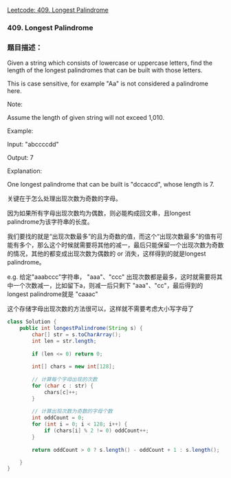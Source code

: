 [Leetcode: 409. Longest Palindrome](https://leetcode.com/problems/longest-palindrome/description/)

### 409. Longest Palindrome
### 题目描述：

Given a string which consists of lowercase or uppercase letters, find the length of the longest palindromes that can be built with those letters.

This is case sensitive, for example "Aa" is not considered a palindrome here.

Note:

Assume the length of given string will not exceed 1,010.

Example:

Input:
"abccccdd"

Output:
7

Explanation:

One longest palindrome that can be built is "dccaccd", whose length is 7.

关键在于怎么处理出现次数为奇数的字母。

因为如果所有字母出现次数均为偶数，则必能构成回文串，且longest palindrome为该字符串的长度。

我们要找的就是“出现次数最多”的且为奇数的值，而这个“出现次数最多”的值有可能有多个，那么这个时候就需要将其他的减一，最后只能保留一个出现次数为奇数的情况，其他的都变成出现次数为偶数的 or 消失，这样得到的就是longest palindrome。

e.g. 给定"aaabccc"字符串， "aaa"、"ccc" 出现次数都是最多，这时就需要将其中一个次数减一，比如留下a，则减一后只剩下 "aaa"、"cc"，最后得到的longest palindrome就是 "caaac"

这个存储字母出现次数的方法很可以，这样就不需要考虑大小写字母了
```java
class Solution {
    public int longestPalindrome(String s) {
        char[] str = s.toCharArray();
        int len = str.length;
        
        if (len <= 0) return 0;
        
        int[] chars = new int[128];
        
        // 计算每个字母出现的次数
        for (char c : str) {
            chars[c]++;
        }
        
        // 计算出现次数为奇数的字母个数
        int oddCount = 0;
        for (int i = 0; i < 128; i++) {
            if (chars[i] % 2 != 0) oddCount++;
        }
        
        return oddCount > 0 ? s.length() - oddCount + 1 : s.length();

    }
}
```